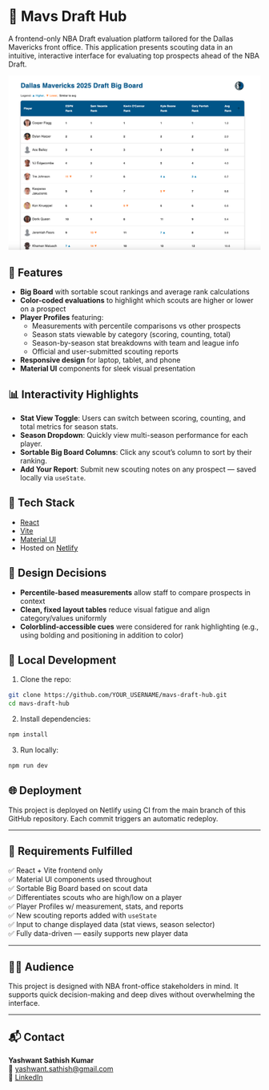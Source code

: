 # 🏀 Mavs Draft Hub

A frontend-only NBA Draft evaluation platform tailored for the Dallas Mavericks front office. This application presents scouting data in an intuitive, interactive interface for evaluating top prospects ahead of the NBA Draft.

![screenshot](./public/screenshot.png)

## 🚀 Features

- **Big Board** with sortable scout rankings and average rank calculations
- **Color-coded evaluations** to highlight which scouts are higher or lower on a prospect
- **Player Profiles** featuring:
  - Measurements with percentile comparisons vs other prospects
  - Season stats viewable by category (scoring, counting, total)
  - Season-by-season stat breakdowns with team and league info
  - Official and user-submitted scouting reports
- **Responsive design** for laptop, tablet, and phone
- **Material UI** components for sleek visual presentation

## 📊 Interactivity Highlights

- **Stat View Toggle**: Users can switch between scoring, counting, and total metrics for season stats.
- **Season Dropdown**: Quickly view multi-season performance for each player.
- **Sortable Big Board Columns**: Click any scout’s column to sort by their ranking.
- **Add Your Report**: Submit new scouting notes on any prospect — saved locally via `useState`.

## 📁 Tech Stack

- [React](https://reactjs.org/)
- [Vite](https://vitejs.dev/)
- [Material UI](https://mui.com/)
- Hosted on [Netlify](https://www.netlify.com/)

## 🧠 Design Decisions

- **Percentile-based measurements** allow staff to compare prospects in context
- **Clean, fixed layout tables** reduce visual fatigue and align category/values uniformly
- **Colorblind-accessible cues** were considered for rank highlighting (e.g., using bolding and positioning in addition to color)

## 🔧 Local Development

1. Clone the repo:

```bash
git clone https://github.com/YOUR_USERNAME/mavs-draft-hub.git
cd mavs-draft-hub
```

2. Install dependencies:

```bash
npm install
```

3. Run locally:

```bash
npm run dev
```

## 🌐 Deployment

This project is deployed on Netlify using CI from the main branch of this GitHub repository. Each commit triggers an automatic redeploy.

---

## 📌 Requirements Fulfilled

✅ React + Vite frontend only  
✅ Material UI components used throughout  
✅ Sortable Big Board based on scout data  
✅ Differentiates scouts who are high/low on a player  
✅ Player Profiles w/ measurement, stats, and reports  
✅ New scouting reports added with `useState`  
✅ Input to change displayed data (stat views, season selector)  
✅ Fully data-driven — easily supports new player data  

---

## 👨‍💼 Audience

This project is designed with NBA front-office stakeholders in mind. It supports quick decision-making and deep dives without overwhelming the interface.

---

## 📬 Contact

**Yashwant Sathish Kumar**  
📧 yashwant.sathish@gmail.com  
🔗 [LinkedIn](https://www.linkedin.com/in/yashwant-sathishkumar/)